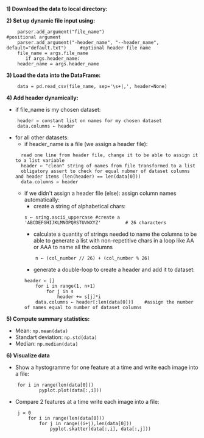 **1) Download the data to local directory:**

**2) Set up dynamic file input using:**
```
	parser.add_argument("file_name")    						#positional argument
	parser.add_argument("-header_name", "--header_name", default="default.txt") 	#optional header file name
	file_name = args.file_name
	   if args.header_name:
	header_name = args.header_name
```
**3) Load the data into the DataFrame:**
```
	data = pd.read_csv(file_name, sep='\s+|,', header=None)
```
**4) Add header dynamically:**
* if file_name is my chosen dataset:
```
	header ← constant list on names for my chosen dataset
	data.columns ← header 						
```
* for all other datasets:
  - if header_name is a file (we assign a header file):
  ```
  	read one line from header file, change it to be able to assign it to a list variable
  	header ← "clean" string of names from file transformed to a list
  	obligatory assert to check for equal nubmer of dataset columns and header items (len(header) == len(data[0]))
  	data.columns ← header 						
  ```
  - if we didn't assign a header file (else): assign column names automatically:
    - create a string of alphabetical chars:
    ```
	s ← sring.ascii_uppercase #create a 'ABCDEFGHIJKLMNOPQRSTUVWXYZ'		 # 26 characters    
    ```
    - calculate a quantity of strings needed to name the columns to be able to generate a list with non-repetitive chars in a loop like AA or AAA to name all the columns
    ```
    	n ← (col_number // 26) + (col_number % 26)
    ```
    - generate a double-loop to create a header and add it to dataset:
    ```
	header ← []
        for i in range(1, n+1)
            for j in s
                header += s[j]*i
        data.columns ← header[:len(data[0])] 	#assign the number of names equal to number of dataset columns
    ```
	
**5) Compute summary statistics:**
* Mean: `np.mean(data)`
* Standart deviation: `np.std(data)`
* Median: `np.median(data)`
	
**6) Visualize data**
* Show a hystogramme for one feature at a time and write each image into a file:
```
	for i in range(len(data[0]))
            pyplot.plot(data[:,i]))
```
* Compare 2 features at a time write each image into a file:
```
	j = 0
        for i in range(len(data[0])) 
            for j in range((i+j),len(data[0])) 
                pyplot.skatter(data[:,i], data[:,j]))
```
				
